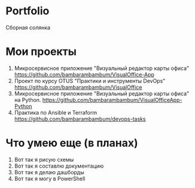 # Portfolio
Сборная солянка

# Мои проекты
1. Микросервисное приложение "Визуальный редактор карты офиса" https://github.com/bambarambambum/VisualOffice-App
2. Проект по курсу OTUS "Практики и инструменты DevOps" https://github.com/bambarambambum/VisualOffice
3. Микросервисное приложение "Визуальный редактор карты офиса" на Python. https://github.com/bambarambambum/VisualOfficeApp-Python
4. Практика по Ansible и Terraform https://github.com/bambarambambum/devops-tasks

# Что умею еще (в планах)
1. Вот так я рисую схемы
2. Вот так я составлю документацию
3. Вот так я делаю дашборды
4. Вот так я могу в PowerShell
